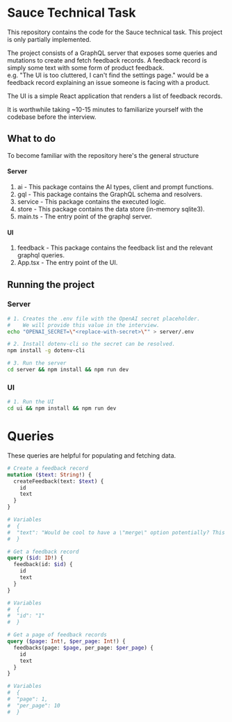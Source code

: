 # Sauce Technical Task
This repository contains the code for the Sauce technical task. 
This project is only partially implemented.

The project consists of a GraphQL server that exposes some queries and mutations to create and fetch feedback records.
A feedback record is simply some text with some form of product feedback. \
e.g. "The UI is too cluttered, I can't find the settings page." would be a feedback record explaining an issue someone is facing with a product.

The UI is a simple React application that renders a list of feedback records.

It is worthwhile taking ~10-15 minutes to familiarize yourself with the codebase before the interview.

## What to do
To become familiar with the repository here's the general structure

#### Server
1. ai - This package contains the AI types, client and prompt functions.
2. gql - This package contains the GraphQL schema and resolvers.
3. service - This package contains the executed logic.
4. store - This package contains the data store (in-memory sqlite3).
5. main.ts - The entry point of the graphql server.

#### UI
1. feedback - This package contains the feedback list and the relevant graphql queries.
2. App.tsx - The entry point of the UI.

## Running the project

### Server

```bash
# 1. Creates the .env file with the OpenAI secret placeholder.
#    We will provide this value in the interview.
echo "OPENAI_SECRET=\"<replace-with-secret>\"" > server/.env
```

```bash
# 2. Install dotenv-cli so the secret can be resolved.
npm install -g dotenv-cli 
```

```bash
# 3. Run the server
cd server && npm install && npm run dev
```

### UI

```bash
# 1. Run the UI
cd ui && npm install && npm run dev
```



# Queries
These queries are helpful for populating and fetching data.

```graphql
# Create a feedback record
mutation ($text: String!) {
  createFeedback(text: $text) {
    id
    text
  }
}

# Variables
#  {
#  "text": "Would be cool to have a \"merge\" option potentially? This issue and request are sort of related, and actually sourced from the same Slack message. Would be cool to merge them back into one."
#  }
```

```graphql
# Get a feedback record
query ($id: ID!) {
  feedback(id: $id) {
    id
    text
  }
}

# Variables
#  {
#  "id": "1"
#  }
```

```graphql
# Get a page of feedback records
query ($page: Int!, $per_page: Int!) {
  feedbacks(page: $page, per_page: $per_page) {
    id
    text
  }
}

# Variables
#  {
#  "page": 1,
#  "per_page": 10
#  }
```

